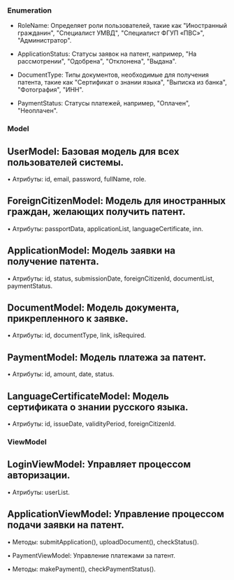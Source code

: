 ### Enumeration

- RoleName: Определяет роли пользователей, такие как "Иностранный гражданин", "Специалист УМВД", "Специалист ФГУП «ПВС»", "Администратор".

- ApplicationStatus: Статусы заявок на патент, например, "На рассмотрении", "Одобрена", "Отклонена", "Выдана".

- DocumentType: Типы документов, необходимые для получения патента, такие как "Сертификат о знании языка", "Выписка из банка", "Фотография", "ИНН".

- PaymentStatus: Статусы платежей, например, "Оплачен", "Неоплачен".

### Model

## UserModel: Базовая модель для всех пользователей системы.

  • Атрибуты: id, email, password, fullName, role.

## ForeignCitizenModel: Модель для иностранных граждан, желающих получить патент.

  • Атрибуты: passportData, applicationList, languageCertificate, inn.

## ApplicationModel: Модель заявки на получение патента.

  • Атрибуты: id, status, submissionDate, foreignCitizenId, documentList, paymentStatus.

## DocumentModel: Модель документа, прикрепленного к заявке.

  • Атрибуты: id, documentType, link, isRequired.

## PaymentModel: Модель платежа за патент.

  • Атрибуты: id, amount, date, status.

## LanguageCertificateModel: Модель сертификата о знании русского языка.

  • Атрибуты: id, issueDate, validityPeriod, foreignCitizenId.

### ViewModel

## LoginViewModel: Управляет процессом авторизации.

  • Атрибуты: userList.

## ApplicationViewModel: Управление процессом подачи заявки на патент.

  • Методы: submitApplication(), uploadDocument(), checkStatus().

• PaymentViewModel: Управление платежами за патент.

  • Методы: makePayment(), checkPaymentStatus().
